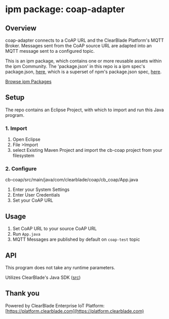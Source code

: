 
# ipm package: coap-adapter

## Overview

coap-adapter connects to a CoAP URL and the ClearBlade Platform's MQTT Broker. Messages sent from the CoAP source URL are adapted into an MQTT message sent to a configured topic.

This is an ipm package, which contains one or more reusable assets within the ipm Community. The 'package.json' in this repo is a ipm spec's package.json, [here](https://docs.clearblade.com/v/3/6-ipm/spec), which is a superset of npm's package.json spec, [here](https://docs.npmjs.com/files/package.json).

[Browse ipm Packages](https://ipm.clearblade.com)

## Setup

The repo contains an Eclipse Project, with which to import and run this Java program.

### 1. Import

1. Open Eclipse
2. File >Import
3. select Existing Maven Project and import the cb-coap project from your filesystem

### 2. Configure
cb-coap/src/main/java/com/clearblade/coap/cb_coap/App.java

1. Enter your System Settings
2. Enter User Credentials
3. Set your CoAP URL

## Usage

1. Set CoAP URL to your source CoAP URL
2. Run `App.java`
3. MQTT Messages are published by default on `coap-test` topic


## API

This program does not take any runtime parameters.

Utilizes ClearBlade's Java SDK ([src](https://github.com/ClearBlade/ClearBladeJavaSDK))

## Thank you

Powered by ClearBlade Enterprise IoT Platform: [https://platform.clearblade.com](https://platform.clearblade.com)

